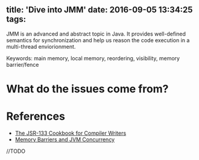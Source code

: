 title: 'Dive into JMM'
date: 2016-09-05 13:34:25
tags: 
---

JMM is an advanced and abstract topic in Java. It provides well-defined semantics for synchronization and help us reason the code execution in a multi-thread enviorionment.

Keywords: main memory, local memory, reordering, visibility, memory barrier/fence

# What do the issues come from?


# References
- [The JSR-133 Cookbook for Compiler Writers](http://gee.cs.oswego.edu/dl/jmm/cookbook.html)
- [Memory Barriers and JVM Concurrency](https://www.infoq.com/articles/memory_barriers_jvm_concurrency)

//TODO

